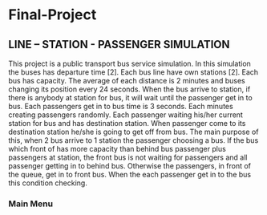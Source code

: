 # Final-Project
## LINE – STATION - PASSENGER SIMULATION
This project is a public transport bus service simulation. In this simulation the
buses has departure time [2]. Each bus line have own stations [2]. Each bus has
capacity. The average of each distance is 2 minutes and buses changing its position
every 24 seconds. When the bus arrive to station, if there is anybody at station for bus,
it will wait until the passenger get in to bus.
Each passengers get in to bus time is 3 seconds. Each minutes creating passengers
randomly. Each passenger waiting his/her current station for bus and has destination
station. When passenger come to its destination station he/she is going to get off from
bus.
The main purpose of this, when 2 bus arrive to 1 station the passenger choosing
a bus. If the bus which front of has more capacity than behind bus passenger plus
passengers at station, the front bus is not waiting for passengers and all passenger
getting in to behind bus. Otherwise the passengers, in front of the queue, get in to front
bus. When the each passenger get in to the bus this condition checking.

### Main Menu
